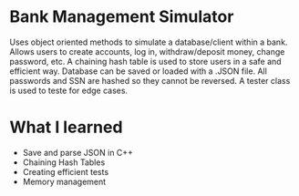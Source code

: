 # Bank Management Simulator
Uses object oriented methods to simulate a database/client within a bank. Allows users to create accounts, log in, withdraw/deposit money, change password, etc. A chaining hash table is used to store users in a safe and efficient way. Database can be saved or loaded with a .JSON file. All passwords and SSN are hashed so they cannot be reversed. A tester class is used to teste for edge cases.

# What I learned
- Save and parse JSON in C++
- Chaining Hash Tables
- Creating efficient tests
- Memory management
